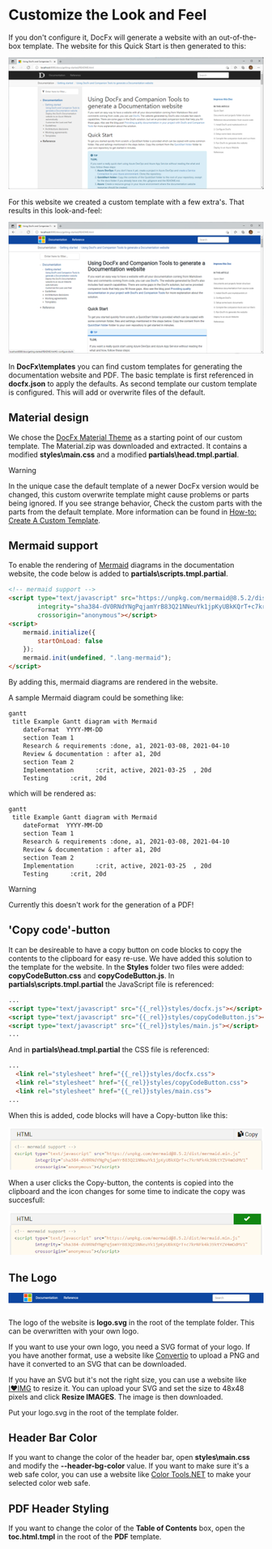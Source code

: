 # Customize the Look and Feel

If you don't configure it, DocFx will generate a website with an out-of-the-box template. The website for this Quick Start is then generated to this:

![Default Template](../.attachments/templates-standard.png)

For this website we created a custom template with a few extra's. That results in this look-and-feel:

![Default Template](../.attachments/templates-custom.png)

In **DocFx\templates** you can find custom templates for generating the documentation website and PDF. The basic template is first referenced in **docfx.json** to apply the defaults. As second template our custom template is configured. This will add or overwrite files of the default.

## Material design

We chose the [DocFx Material Theme](https://ovasquez.github.io/docfx-material/) as a starting point of our custom template. The Material.zip was downloaded and extracted. It contains a modified **styles\main.css** and a modified **partials\head.tmpl.partial**.

> [!WARNING]
>
> In the unique case the default template of a newer DocFx version would be changed, this custom overwrite template might cause problems or parts being ignored. If you see strange behavior, Check the custom parts with the parts from the default template. More information can be found in [How-to: Create A Custom Template](https://dotnet.github.io/docfx/tutorial/howto_create_custom_template.html).

## Mermaid support

To enable the rendering of [Mermaid](https://mermaid-js.github.io/mermaid/#/) diagrams in the documentation website, the code below is added to **partials\scripts.tmpl.partial**.

```html
<!-- mermaid support -->
<script type="text/javascript" src="https://unpkg.com/mermaid@8.5.2/dist/mermaid.min.js"
        integrity="sha384-dV0RNdYNgPqjamYrB83Q21NNeuYk1jpKyUBkKQrT+c7krNFk4k39ktYZV4mOdMV1"
        crossorigin="anonymous"></script>
<script>
    mermaid.initialize({
        startOnLoad: false
    });
    mermaid.init(undefined, ".lang-mermaid");
</script>
```

By adding this, mermaid diagrams are rendered in the website.

A sample Mermaid diagram could be something like:

<!-- markdownlint-disable MD040 -->
````
gantt
 title Example Gantt diagram with Mermaid
    dateFormat  YYYY-MM-DD
    section Team 1
    Research & requirements :done, a1, 2021-03-08, 2021-04-10
    Review & documentation : after a1, 20d
    section Team 2
    Implementation      :crit, active, 2021-03-25  , 20d
    Testing      :crit, 20d
````
<!-- markdownlint-enable MD040 -->

which will be rendered as:

```mermaid
gantt
 title Example Gantt diagram with Mermaid
    dateFormat  YYYY-MM-DD
    section Team 1
    Research & requirements :done, a1, 2021-03-08, 2021-04-10
    Review & documentation : after a1, 20d
    section Team 2
    Implementation      :crit, active, 2021-03-25  , 20d
    Testing      :crit, 20d
```

> [!WARNING]
>
> Currently this doesn't work for the generation of a PDF!

## 'Copy code'-button

It can be desireable to have a copy button on code blocks to copy the contents to the clipboard for easy re-use. We have added this solution to the template for the website. In the **Styles** folder two files were added: **copyCodeButton.css** and **copyCodeButton.js**. In **partials\scripts.tmpl.partial** the JavaScript file is referenced:

```html
...
<script type="text/javascript" src="{{_rel}}styles/docfx.js"></script>
<script type="text/javascript" src="{{_rel}}styles/copyCodeButton.js"></script>
<script type="text/javascript" src="{{_rel}}styles/main.js"></script>
...
```

And in **partials\head.tmpl.partial** the CSS file is referenced:

```html
...
  <link rel="stylesheet" href="{{_rel}}styles/docfx.css">
  <link rel="stylesheet" href="{{_rel}}styles/copyCodeButton.css">
  <link rel="stylesheet" href="{{_rel}}styles/main.css">
...
```

When this is added, code blocks will have a Copy-button like this:

![Copy button](../.attachments/copy-code-button.png)

When a user clicks the Copy-button, the contents is copied into the clipboard and the icon changes for some time to indicate the copy was succesfull:

![Copy button](../.attachments/copy-code-button-copied.png)

## The Logo

![Website logo](../.attachments/website-logo.png)

The logo of the website is **logo.svg** in the root of the template folder. This can be overwritten with your own logo.

If you want to use your own logo, you need a SVG format of your logo. If you have another format, use a website like [Convertio](https://convertio.co/png-svg/) to upload a PNG and have it converted to an SVG that can be downloaded.

If you have an SVG but it's not the right size, you can use a website like [I♥️IMG](https://www.iloveimg.com/resize-image/resize-svg) to resize it. You can upload your SVG and set the size to 48x48 pixels and click **Resize IMAGES**. The image is then downloaded.

Put your logo.svg in the root of the template folder.

## Header Bar Color

If you want to change the color of the header bar, open **styles\main.css** and modify the **--header-bg-color** value. If you want to make sure it's a web safe color, you can use a website like [Color Tools.NET](https://www.colortools.net/color_make_web-safe.html) to make your selected color web safe.

## PDF Header Styling

If you want to change the color of the **Table of Contents** box, open the **toc.html.tmpl** in the root of the **PDF** template.
